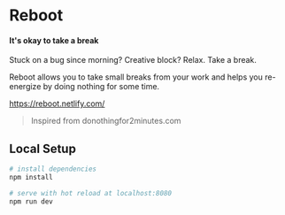 # Reboot

#### It's okay to take a break

Stuck on a bug since morning? Creative block? Relax. Take a break.

Reboot allows you to take small breaks from your work and helps you re-energize by doing nothing for some time.

https://reboot.netlify.com/

>Inspired from donothingfor2minutes.com

## Local Setup

``` bash
# install dependencies
npm install

# serve with hot reload at localhost:8080
npm run dev

```
